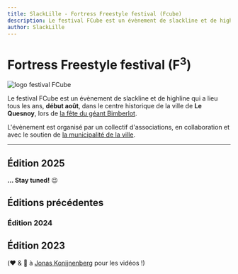 ```yaml
---
title: SlackLille - Fortress Freestyle festival (Fcube)
description: Le festival FCube est un évènement de slackline et de highline qui a lieu tous les ans, début août, dans le centre historique de la ville de Le Quesnoy, lors de la fête du géant Bimberlot.
author: SlackLille
---
```


<script lang="ts">
  import logoFCube from '$lib/assets/logo_fcube.png';
  import {YouTube} from 'sveltekit-embed';
</script>

# Fortress Freestyle festival (F<sup>3</sup>)

<img alt="logo festival FCube" class="not-prose md:float-left mt-0 md:w-1/3 md:mr-4 border p-2" src="{logoFCube}"/>

<div class="lead">
<p>Le festival FCube est un évènement de slackline et de highline qui a lieu tous les ans, <strong>début août</strong>, dans le centre historique de la ville de <strong>Le Quesnoy</strong>, lors de <a href="https://bimberlot.fr/">la fête du géant Bimberlot</a>.</p>
<p>L'évènement est organisé par un collectif d'associations, en collaboration et avec le soutien de <a href="https://www.lequesnoy.fr/">la municipalité de la ville</a>.
</p>
</div>

<hr class=" clear-both"/>

## Édition 2025

**... Stay tuned!** 😉

## Éditions précédentes

### Édition 2024

<YouTube  youTubeId="Nk5jtqpyA8c"/>

## Édition 2023

<YouTube  youTubeId="Eom7nIciYLM"/>

(❤️ & 🙏 à [Jonas Konijnenberg](https://www.youtube.com/@JonasKonijnenberg) pour les vidéos !)